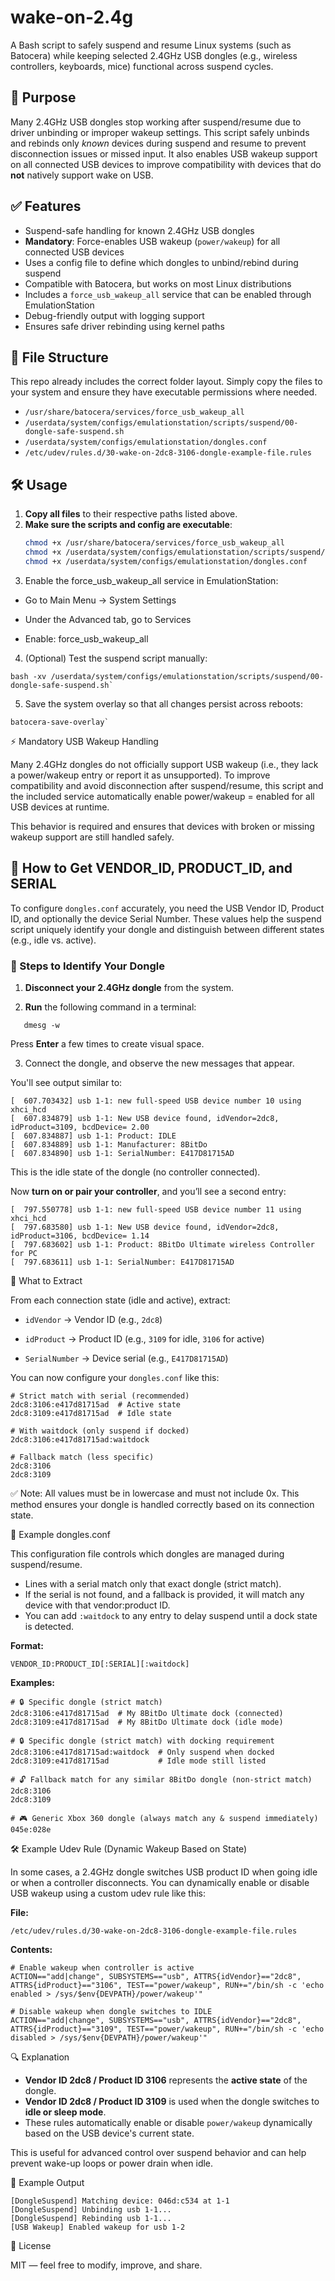 # wake-on-2.4g

A Bash script to safely suspend and resume Linux systems (such as Batocera) while keeping selected 2.4GHz USB dongles (e.g., wireless controllers, keyboards, mice) functional across suspend cycles.

## 🎯 Purpose

Many 2.4GHz USB dongles stop working after suspend/resume due to driver unbinding or improper wakeup settings. This script safely unbinds and rebinds only *known* devices during suspend and resume to prevent disconnection issues or missed input. It also enables USB wakeup support on all connected USB devices to improve compatibility with devices that do **not** natively support wake on USB.

## ✅ Features

- Suspend-safe handling for known 2.4GHz USB dongles
- **Mandatory**: Force-enables USB wakeup (`power/wakeup`) for all connected USB devices
- Uses a config file to define which dongles to unbind/rebind during suspend
- Compatible with Batocera, but works on most Linux distributions
- Includes a `force_usb_wakeup_all` service that can be enabled through EmulationStation
- Debug-friendly output with logging support
- Ensures safe driver rebinding using kernel paths

## 📁 File Structure

This repo already includes the correct folder layout. Simply copy the files to your system and ensure they have executable permissions where needed.

* `/usr/share/batocera/services/force_usb_wakeup_all`
* `/userdata/system/configs/emulationstation/scripts/suspend/00-dongle-safe-suspend.sh`
* `/userdata/system/configs/emulationstation/dongles.conf`
* `/etc/udev/rules.d/30-wake-on-2dc8-3106-dongle-example-file.rules`


## 🛠️ Usage

1. **Copy all files** to their respective paths listed above.
2. **Make sure the scripts and config are executable**:
   ```bash
   chmod +x /usr/share/batocera/services/force_usb_wakeup_all
   chmod +x /userdata/system/configs/emulationstation/scripts/suspend/00-dongle-safe-suspend.sh
   chmod +x /userdata/system/configs/emulationstation/dongles.conf

3. Enable the force_usb_wakeup_all service in EmulationStation:

* Go to Main Menu → System Settings

* Under the Advanced tab, go to Services

* Enable: force_usb_wakeup_all

4. (Optional) Test the suspend script manually:
```
bash -xv /userdata/system/configs/emulationstation/scripts/suspend/00-dongle-safe-suspend.sh`
```

5. Save the system overlay so that all changes persist across reboots:

```
batocera-save-overlay`
```

⚡ Mandatory USB Wakeup Handling

Many 2.4GHz dongles do not officially support USB wakeup (i.e., they lack a power/wakeup entry or report it as unsupported). To improve compatibility and avoid disconnection after suspend/resume, this script and the included service automatically enable power/wakeup = enabled for all USB devices at runtime.

This behavior is required and ensures that devices with broken or missing wakeup support are still handled safely.

## 🧰 How to Get VENDOR_ID, PRODUCT_ID, and SERIAL

To configure `dongles.conf` accurately, you need the USB Vendor ID, Product ID, and optionally the device Serial Number. These values help the suspend script uniquely identify your dongle and distinguish between different states (e.g., idle vs. active).

### 🧪 Steps to Identify Your Dongle

1. **Disconnect your 2.4GHz dongle** from the system.

2. **Run** the following command in a terminal:
```
   dmesg -w
```
Press **Enter** a few times to create visual space.

3. Connect the dongle, and observe the new messages that appear.

You'll see output similar to:
```
[  607.703432] usb 1-1: new full-speed USB device number 10 using xhci_hcd
[  607.834879] usb 1-1: New USB device found, idVendor=2dc8, idProduct=3109, bcdDevice= 2.00
[  607.834887] usb 1-1: Product: IDLE
[  607.834889] usb 1-1: Manufacturer: 8BitDo
[  607.834890] usb 1-1: SerialNumber: E417D81715AD
```
This is the idle state of the dongle (no controller connected).

Now **turn on or pair your controller**, and you’ll see a second entry:
```
[  797.550778] usb 1-1: new full-speed USB device number 11 using xhci_hcd
[  797.683580] usb 1-1: New USB device found, idVendor=2dc8, idProduct=3106, bcdDevice= 1.14
[  797.683602] usb 1-1: Product: 8BitDo Ultimate wireless Controller for PC
[  797.683611] usb 1-1: SerialNumber: E417D81715AD
```

📌 What to Extract

From each connection state (idle and active), extract:

*    `idVendor` → Vendor ID (e.g., `2dc8`)

*    `idProduct` → Product ID (e.g., `3109` for idle, `3106` for active)

*    `SerialNumber` → Device serial (e.g., `E417D81715AD`)

You can now configure your `dongles.conf` like this:
```
# Strict match with serial (recommended)
2dc8:3106:e417d81715ad  # Active state
2dc8:3109:e417d81715ad  # Idle state

# With waitdock (only suspend if docked)
2dc8:3106:e417d81715ad:waitdock

# Fallback match (less specific)
2dc8:3106
2dc8:3109
```
✅ Note: All values must be in lowercase and must not include 0x.
This method ensures your dongle is handled correctly based on its connection state.

🔧 Example dongles.conf

This configuration file controls which dongles are managed during suspend/resume.

* Lines with a serial match only that exact dongle (strict match).
* If the serial is not found, and a fallback is provided, it will match any device with that vendor:product ID.
* You can add `:waitdock` to any entry to delay suspend until a dock state is detected.

**Format:**
```
VENDOR_ID:PRODUCT_ID[:SERIAL][:waitdock]
```

**Examples:**
```
# 🔒 Specific dongle (strict match)
2dc8:3106:e417d81715ad  # My 8BitDo Ultimate dock (connected)
2dc8:3109:e417d81715ad  # My 8BitDo Ultimate dock (idle mode)

# 🔒 Specific dongle (strict match) with docking requirement
2dc8:3106:e417d81715ad:waitdock  # Only suspend when docked
2dc8:3109:e417d81715ad           # Idle mode still listed

# 🔓 Fallback match for any similar 8BitDo dongle (non-strict match)
2dc8:3106
2dc8:3109

# 🎮 Generic Xbox 360 dongle (always match any & suspend immediately)
045e:028e
```

🛠️ Example Udev Rule (Dynamic Wakeup Based on State)

In some cases, a 2.4GHz dongle switches USB product ID when going idle or when a controller disconnects. You can dynamically enable or disable USB wakeup using a custom udev rule like this:

**File:**
```
/etc/udev/rules.d/30-wake-on-2dc8-3106-dongle-example-file.rules
```
**Contents:**
```
# Enable wakeup when controller is active
ACTION=="add|change", SUBSYSTEMS=="usb", ATTRS{idVendor}=="2dc8", ATTRS{idProduct}=="3106", TEST=="power/wakeup", RUN+="/bin/sh -c 'echo enabled > /sys/$env{DEVPATH}/power/wakeup'"

# Disable wakeup when dongle switches to IDLE
ACTION=="add|change", SUBSYSTEMS=="usb", ATTRS{idVendor}=="2dc8", ATTRS{idProduct}=="3109", TEST=="power/wakeup", RUN+="/bin/sh -c 'echo disabled > /sys/$env{DEVPATH}/power/wakeup'"
```

🔍 Explanation

*   **Vendor ID 2dc8 / Product ID 3106** represents the **active state** of the dongle.   
*   **Vendor ID 2dc8 / Product ID 3109** is used when the dongle switches to **idle or sleep mode**.
* These rules automatically enable or disable `power/wakeup` dynamically based on the USB device's current state.

This is useful for advanced control over suspend behavior and can help prevent wake-up loops or power drain when idle.

🧪 Example Output
```
[DongleSuspend] Matching device: 046d:c534 at 1-1
[DongleSuspend] Unbinding usb 1-1...
[DongleSuspend] Rebinding usb 1-1...
[USB Wakeup] Enabled wakeup for usb 1-2
```

📜 License

MIT — feel free to modify, improve, and share.
